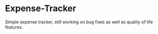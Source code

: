 # Expense-Tracker
Simple expense tracker, still working on bug fixes as well as quality of life features.

